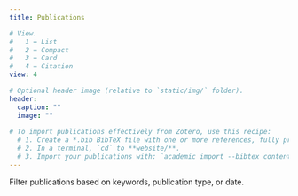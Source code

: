 ```yaml
---
title: Publications

# View.
#   1 = List
#   2 = Compact
#   3 = Card
#   4 = Citation
view: 4

# Optional header image (relative to `static/img/` folder).
header:
  caption: ""
  image: ""
  
# To import publications effectively from Zotero, use this recipe: 
  # 1. Create a *.bib BibTeX file with one or more references, fully prepped in Zotero. 
  # 2. In a terminal, `cd` to **website/**.
  # 3. Import your publications with: `academic import --bibtex content/publication/christensen-zotero-lib.bib --overwrite`
---
```


Filter publications based on keywords, publication type, or date. 